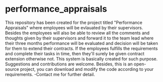 # performance_appraisals
 This repository has been created for the project titled "Performance Appraisals" where employees will be evlauated by their supervisors.
	Besides the employees will also be able to review all the comments and thoughts given by their supervisors and forward it to the team lead where their three months performance will be evaluated and decision will be taken for them to extend their contracts.
	If the employees fulfills the requirements and complete their tasks in time, then they'll surely be given contract extension otherwise not.
	This system is basically created for such purpose.
	Suggestions and contributions are welcome.
	Besides, this is an open-source project, you can download and modify the code according to your requirements.
	-Contact me for further detail.
